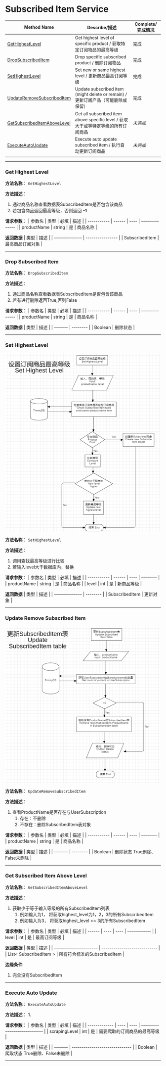 # Subscribed Item Service
| Method Name                                                     | Describe/描述                                                                     | Complete/完成情况 |
| --------------------------------------------------------------- | --------------------------------------------------------------------------------- | ----------------- |
| [GetHighestLevel](#get-highest-level)                           | Get highest level of specific product / 获取特定订阅物品的最高等级                | 完成              |
| [DropSubscribedItem](#drop-subscribed-item)                     | Drop specific subscribed product / 删除订阅物品                                   | 完成              |
| [SetHighestLevel](#set-highest-level)                           | Set new or same highest level / 更新商品最高订阅等级                              | 完成              |
| [UpdateRemoveSubscribedItem](#update-remove-subscribed-item)    | Update subscribed item (might delete or remain) / 更新订阅产品（可能删除或保留）  | 完成              |
| [GetSubscribedItemAboveLevel](#get-subscribed-item-above-level) | Get all subscribed item above specific level / 获取大于或等特定等级的所有订阅商品 | *未完成*          |
| [ExecuteAutoUpdate](#execute-auto-update)                       | Execute auto update subscribed item / 执行自动更新订阅商品                        | *未完成*          |
|                                                                 |                                                                                   |                   |

---
### Get Highest Level
**方法名称**： `GetHighestLevel`

**方法描述**：
1. 通过商品名称查看数据表SubscribedItem是否包含该商品
2. 若包含商品返回最高等级，否则返回 **-1**

**请求参数**： 
| 参数名      | 类型   | 必填 | 描述           |
| ----------- | ------ | ---- | -------------- |
| productName | string | 是   | 商品名称   |

**返回数据**
| 类型           | 描述             |
| -------------- | ---------------- |
| SubscribedItem | 最高商品订阅对象 |

---
### Drop Subscribed Item
**方法名称**： `DropSubscribedItem`

**方法描述**：
1. 通过商品名称查看数据表SubscribedItem是否包含该商品
2. 若有进行删除返回True,否则False

**请求参数**： 
| 参数名      | 类型   | 必填 | 描述           |
| ----------- | ------ | ---- | -------------- |
| productName | string | 是   | 商品名称   |

**返回数据**
| 类型    | 描述     |
| ------- | -------- |
| Boolean | 删除状态 |

---

### Set Highest Level

![alt text](assets/image-2.png)

**方法名称**： `SetHighestLevel`

**方法描述**：
1. 调用查找最高等级进行比较
2. 若输入level大于数据库内，替换

**请求参数**： 
| 参数名      | 类型   | 必填 | 描述     |
| ----------- | ------ | ---- | -------- |
| productName | string | 是   | 商品名称 |
| level       | int    | 是   | 新商品等级 |

**返回数据**
| 类型           | 描述     |
| -------------- | -------- |
| SubscribedItem | 更新对象 |

---

### Update Remove Subscribed Item

![alt text](assets/image-3.png)

**方法名称**： `UpdateRemoveSubscribedItem`

**方法描述**：
1. 查看ProductName是否存在与UserSubscription
   1. 存在：不删除
   2. 不存在：删除SubscribedItem表对象

**请求参数**： 
| 参数名      | 类型   | 必填 | 描述     |
| ----------- | ------ | ---- | -------- |
| productName | string | 是   | 商品名称 |

**返回数据**
| 类型    | 描述     |
| ------- | -------- |
| Boolean | 删除状态 True删除、False未删除 |

---

### Get Subscribed Item Above Level

**方法名称**： `GetSubscribedItemAboveLevel`

**方法描述**：
1. 获取少于等于输入等级的所有SubscribedItem列表
   1. 例如输入为1， 将获取highest_level为1，2，3的所有SubscribedItem
   2. 例如输入为3， 将获取highest_level >= 3的所有SubscribedItem 

**请求参数**： 
| 参数名 | 类型 | 必填 | 描述         |
| ------ | ---- | ---- | ------------ |
| level  | int  | 是   | 最高订阅等级 |

**返回数据**
| 类型                   | 描述                         |
| ---------------------- | ---------------------------- |
| List< SubscribedItem > | 所有符合标准的SubscribedItem |

**边缘条件**
1. 完全没有SubscribedItem

---

### Execute Auto Update

**方法名称**： `ExecuteAutoUpdate`

**方法描述**：
1. 

**请求参数**： 
| 参数名        | 类型 | 必填 | 描述                         |
| ------------- | ---- | ---- | ---------------------------- |
| scrapingLevel | int  | 是   | 需要爬取的订阅商品的最高等级 |

**返回数据**
| 类型    | 描述                           |
| ------- | ------------------------------ |
| Boolean | 爬取状态 True删除、False未删除 |

---